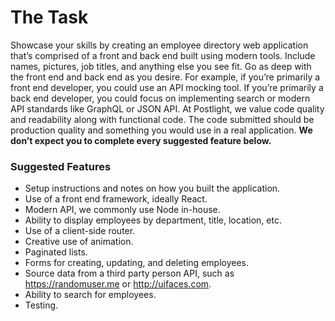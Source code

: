 # The Task

Showcase your skills by creating an employee directory web application that’s comprised of a front and back end built using modern tools. Include names, pictures, job titles, and anything else you see fit. Go as deep with the front end and back end as you desire. For example, if you’re primarily a front end developer, you could use an API mocking tool. If you’re primarily a back end developer, you could focus on implementing search or modern API standards like GraphQL or JSON API.
At Postlight, we value code quality and readability along with functional code. The code submitted should be production quality and something you would use in a real application.
**We don’t expect you to complete every suggested feature below.**

### Suggested Features
- Setup instructions and notes on how you built the application.
- Use of a front end framework, ideally React.
- Modern API, we commonly use Node in-house.
- Ability to display employees by department, title, location, etc.
- Use of a client-side router.
- Creative use of animation.
- Paginated lists.
- Forms for creating, updating, and deleting employees.
- Source data from a third party person API, such as https://randomuser.me or http://uifaces.com.
- Ability to search for employees.
- Testing.
